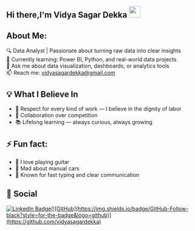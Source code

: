 ## Hi there,I'm Vidya Sagar Dekka <img src="https://media.giphy.com/media/hvRJCLFzcasrR4ia7z/giphy.gif" width="30px"/>
 
##  About Me:

🔍 Data Analyst | Passionate about turning raw data into clear insights  
🌱 Currently learning: Power BI, Python, and real-world data projects  
💬 Ask me about data visualization, dashboards, or analytics tools  
📫 Reach me: vidyasagardekka@gmail.com

## 💡 What I Believe In 

- 💪 Respect for every kind of work — I believe in the dignity of labor  
- 🤝 Collaboration over competition  
- 📚 Lifelong learning — always curious, always growing

## ⚡ Fun fact: 
- 🎸 I love playing guitar  
- 🚗 Mad about manual cars  
- 💬 Known for fast typing and clear communication

## 🔵 Social 
<a href="https://www.linkedin.com/in/vidya-sagar-dekka" target="_blank">
  <img src="https://img.shields.io/badge/LinkedIn-blue?style=for-the-badge&logo=linkedin&logoColor=white" alt="LinkedIn Badge"/>[![GitHub](https://img.shields.io/badge/GitHub-Follow-black?style=for-the-badge&logo=github)](https://github.com/vidyasagardekka)
